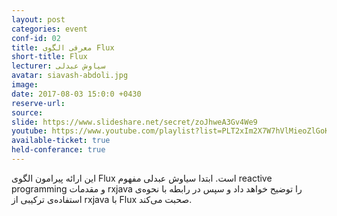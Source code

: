 ```yaml
---
layout: post
categories: event
conf-id: 02
title: معرفی الگوی Flux
short-title: Flux
lecturer: سیاوش عبدلی
avatar: siavash-abdoli.jpg
image: 
date: 2017-08-03 15:0:0 +0430
reserve-url: 
source: 
slide: https://www.slideshare.net/secret/zoJhweA3Gv4We9
youtube: https://www.youtube.com/playlist?list=PLT2xIm2X7W7hVlMieoZlGoKkXIK6PPqvO
available-ticket: true
held-conferance: true
---
```

این ارائه پیرامون الگوی Flux است. ابتدا سیاوش عبدلی مفهوم reactive programming و مقدمات rxjava را توضیح خواهد داد و سپس در رابطه‌ با نحوه‌ی استفاده‌ی ترکیبی از rxjava با Flux صحبت می‌کند.
